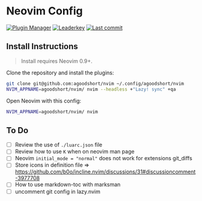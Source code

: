 # Neovim Config

[![Plugin Manager](https://dotfyle.com/agoodshort/nvim/badges/plugin-manager?style=flat)](https://dotfyle.com/agoodshort/nvim)
[![Leaderkey](https://dotfyle.com/agoodshort/nvim/badges/leaderkey?style=flat)](https://dotfyle.com/agoodshort/nvim)
[![Last commit](https://img.shields.io/github/last-commit/agoodshort/nvim?style=flat)](https://github.com/agoodshort/nvim/commits/master)

## Install Instructions

> Install requires Neovim 0.9+.

Clone the repository and install the plugins:

```sh
git clone git@github.com:agoodshort/nvim ~/.config/agoodshort/nvim
NVIM_APPNAME=agoodshort/nvim/ nvim --headless +"Lazy! sync" +qa
```

Open Neovim with this config:

```sh
NVIM_APPNAME=agoodshort/nvim/ nvim
```

## To Do

- [ ] Review the use of `./luarc.json` file
- [ ] Review how to use `K` when on neovim man page
- [ ] Neovim `initial_mode = "normal"` does not work for extensions git_diffs
- [ ] Store icons in definition file => <https://github.com/b0o/incline.nvim/discussions/31#discussioncomment-3977708>
- [ ] How to use markdown-toc with marksman
- [ ] uncomment git config in lazy.nvim

